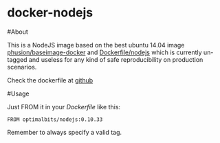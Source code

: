docker-nodejs
=============

#About 

This is a NodeJS image based on the best ubuntu 14.04 image [phusion/baseimage-docker](https://github.com/phusion/baseimage-docker) and [Dockerfile/nodejs](https://github.com/dockerfile/nodejs) which is currently un-tagged and useless for any kind of safe reproducibility on production scenarios.

Check the dockerfile at [github](https://github.com/OptimalBits/docker-nodejs)

#Usage

Just FROM it in your *Dockerfile* like this:

```
FROM optimalbits/nodejs:0.10.33
```

Remember to always specify a valid tag.




